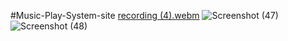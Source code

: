 #Music-Play-System-site
[recording (4).webm](https://github.com/user-attachments/assets/8088c2de-e386-495c-a7d0-da1b5b0e2e53)
![Screenshot (47)](https://github.com/user-attachments/assets/94e9b6ec-4d57-453a-a6da-940db0080817)
![Screenshot (48)](https://github.com/user-attachments/assets/9967c63d-4798-422a-9d7b-ec57e6c2ac97)
